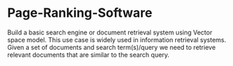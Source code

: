 # Page-Ranking-Software
Build a basic search engine or document retrieval system using Vector space model. This use case is widely used in information retrieval systems. Given a set of documents and search term(s)/query we need to retrieve relevant documents that are similar to the search query. 
